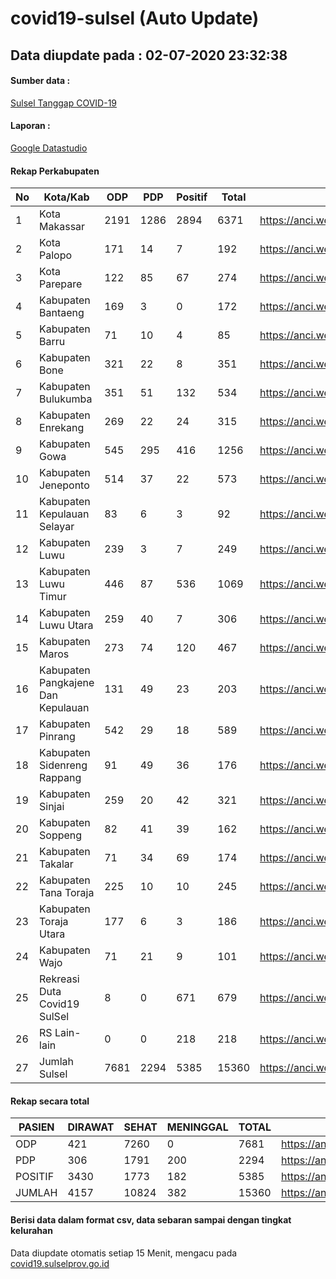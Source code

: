 
# covid19-sulsel (Auto Update)

## Data diupdate pada : 02-07-2020 23:32:38

#### Sumber data :
[Sulsel Tanggap COVID-19](https://covid19.sulselprov.go.id)

#### Laporan :
[Google Datastudio](https://datastudio.google.com/s/jythWGc1j4w)

#### Rekap Perkabupaten 
|No|Kota/Kab|ODP|PDP|Positif|Total|Link|
| --- | --- | --- | --- | --- | --- | --- |
|1|Kota Makassar|2191|1286|2894|6371|https://anci.web.id/cor/kota_makassar|
|2|Kota Palopo|171|14|7|192|https://anci.web.id/cor/kota_palopo|
|3|Kota Parepare|122|85|67|274|https://anci.web.id/cor/kota_parepare|
|4|Kabupaten Bantaeng|169|3|0|172|https://anci.web.id/cor/kabupaten_bantaeng|
|5|Kabupaten Barru|71|10|4|85|https://anci.web.id/cor/kabupaten_barru|
|6|Kabupaten Bone|321|22|8|351|https://anci.web.id/cor/kabupaten_bone|
|7|Kabupaten Bulukumba|351|51|132|534|https://anci.web.id/cor/kabupaten_bulukumba|
|8|Kabupaten Enrekang|269|22|24|315|https://anci.web.id/cor/kabupaten_enrekang|
|9|Kabupaten Gowa|545|295|416|1256|https://anci.web.id/cor/kabupaten_gowa|
|10|Kabupaten Jeneponto|514|37|22|573|https://anci.web.id/cor/kabupaten_jeneponto|
|11|Kabupaten Kepulauan Selayar|83|6|3|92|https://anci.web.id/cor/kabupaten_kepulauan_selayar|
|12|Kabupaten Luwu|239|3|7|249|https://anci.web.id/cor/kabupaten_luwu|
|13|Kabupaten Luwu Timur|446|87|536|1069|https://anci.web.id/cor/kabupaten_luwu_timur|
|14|Kabupaten Luwu Utara|259|40|7|306|https://anci.web.id/cor/kabupaten_luwu_utara|
|15|Kabupaten Maros|273|74|120|467|https://anci.web.id/cor/kabupaten_maros|
|16|Kabupaten Pangkajene Dan Kepulauan|131|49|23|203|https://anci.web.id/cor/kabupaten_pangkajene_dan_kepulauan|
|17|Kabupaten Pinrang|542|29|18|589|https://anci.web.id/cor/kabupaten_pinrang|
|18|Kabupaten Sidenreng Rappang|91|49|36|176|https://anci.web.id/cor/kabupaten_sidenreng_rappang|
|19|Kabupaten Sinjai|259|20|42|321|https://anci.web.id/cor/kabupaten_sinjai|
|20|Kabupaten Soppeng|82|41|39|162|https://anci.web.id/cor/kabupaten_soppeng|
|21|Kabupaten Takalar|71|34|69|174|https://anci.web.id/cor/kabupaten_takalar|
|22|Kabupaten Tana Toraja|225|10|10|245|https://anci.web.id/cor/kabupaten_tana_toraja|
|23|Kabupaten Toraja Utara|177|6|3|186|https://anci.web.id/cor/kabupaten_toraja_utara|
|24|Kabupaten Wajo|71|21|9|101|https://anci.web.id/cor/kabupaten_wajo|
|25|Rekreasi Duta Covid19 SulSel|8|0|671|679|https://anci.web.id/cor/rekreasi_duta_covid19_sulsel|
|26|RS Lain-lain|0|0|218|218|https://anci.web.id/cor/rs_lain-lain|
|27|Jumlah Sulsel|7681|2294|5385|15360|https://anci.web.id/cor/jumlah_sulsel|

#### Rekap secara total

| PASIEN | DIRAWAT | SEHAT | MENINGGAL | TOTAL | LINK |
| ---- | -------- | ---- | ---- |  ---- | ---- |
| ODP | 421 | 7260 | 0 | 7681 | https://anci.web.id/cor/odp_detail.html |
| PDP | 306 | 1791 | 200 | 2294 | https://anci.web.id/cor/pdp_detail.html |
| POSITIF | 3430 | 1773 | 182 | 5385 | https://anci.web.id/cor/positif_detail.html |
| JUMLAH | 4157 | 10824 | 382 | 15360 | https://anci.web.id/cor/jumlah_sulsel/ |

 
#### Berisi data dalam format csv, data sebaran sampai dengan tingkat kelurahan

Data diupdate otomatis setiap 15 Menit, mengacu pada [covid19.sulselprov.go.id](https://covid19.sulselprov.go.id)

